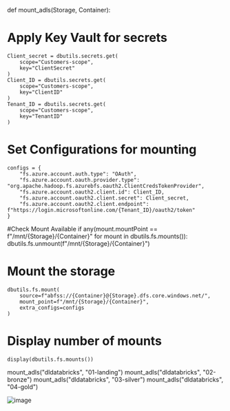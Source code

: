 def mount_adls(Storage, Container):
# Apply Key Vault for secrets
    Client_secret = dbutils.secrets.get(
        scope="Customers-scope", 
        key="ClientSecret"
    )
    Client_ID = dbutils.secrets.get(
        scope="Customers-scope", 
        key="ClientID"
    )
    Tenant_ID = dbutils.secrets.get(
        scope="Customers-scope", 
        key="TenantID"
    )
    
# Set Configurations for mounting    
    configs = {
        "fs.azure.account.auth.type": "OAuth",
        "fs.azure.account.oauth.provider.type": "org.apache.hadoop.fs.azurebfs.oauth2.ClientCredsTokenProvider",
        "fs.azure.account.oauth2.client.id": Client_ID,
        "fs.azure.account.oauth2.client.secret": Client_secret,
        "fs.azure.account.oauth2.client.endpoint": f"https://login.microsoftonline.com/{Tenant_ID}/oauth2/token"
    }
#Check Mount Available
    if any(mount.mountPoint == f"/mnt/{Storage}/{Container}" for mount in dbutils.fs.mounts()):
        dbutils.fs.unmount(f"/mnt/{Storage}/{Container}")

# Mount the storage
    dbutils.fs.mount(
        source=f"abfss://{Container}@{Storage}.dfs.core.windows.net/",
        mount_point=f"/mnt/{Storage}/{Container}",
        extra_configs=configs
    )
    
# Display number of mounts
    display(dbutils.fs.mounts())


mount_adls("dldatabricks", "01-landing")
mount_adls("dldatabricks", "02-bronze")
mount_adls("dldatabricks", "03-silver")
mount_adls("dldatabricks", "04-gold")



![image](https://github.com/user-attachments/assets/b84687e7-2cb5-483e-a786-95623eb586b2)
